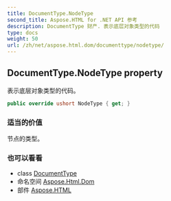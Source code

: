 ```yaml
---
title: DocumentType.NodeType
second_title: Aspose.HTML for .NET API 参考
description: DocumentType 财产. 表示底层对象类型的代码
type: docs
weight: 50
url: /zh/net/aspose.html.dom/documenttype/nodetype/
---
```

## DocumentType.NodeType property

表示底层对象类型的代码。

```csharp
public override ushort NodeType { get; }
```

### 适当的价值

节点的类型。

### 也可以看看

* class [DocumentType](../)
* 命名空间 [Aspose.Html.Dom](../../documenttype/)
* 部件 [Aspose.HTML](../../../)


